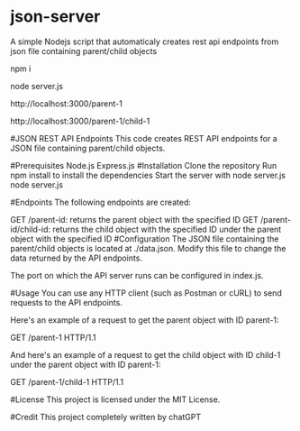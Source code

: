 # json-server
A simple Nodejs script that automaticaly creates rest api endpoints from json file containing parent/child objects


npm i

node server.js


http://localhost:3000/parent-1

http://localhost:3000/parent-1/child-1


#JSON REST API Endpoints
This code creates REST API endpoints for a JSON file containing parent/child objects.

#Prerequisites
Node.js
Express.js
#Installation
Clone the repository
Run npm install to install the dependencies
Start the server with node server.js
node server.js

#Endpoints
The following endpoints are created:

GET /parent-id: returns the parent object with the specified ID
GET /parent-id/child-id: returns the child object with the specified ID under the parent object with the specified ID
#Configuration
The JSON file containing the parent/child objects is located at ./data.json. Modify this file to change the data returned by the API endpoints.

The port on which the API server runs can be configured in index.js.

#Usage
You can use any HTTP client (such as Postman or cURL) to send requests to the API endpoints.

Here's an example of a request to get the parent object with ID parent-1:

GET /parent-1 HTTP/1.1


And here's an example of a request to get the child object with ID child-1 under the parent object with ID parent-1:

GET /parent-1/child-1 HTTP/1.1


#License
This project is licensed under the MIT License.

#Credit
This project completely written by chatGPT
